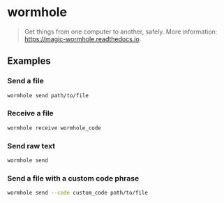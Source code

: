 # wormhole

> Get things from one computer to another, safely. More information: <https://magic-wormhole.readthedocs.io>.

## Examples

### Send a file

```bash
wormhole send path/to/file
```

### Receive a file

```bash
wormhole receive wormhole_code
```

### Send raw text

```bash
wormhole send
```

### Send a file with a custom code phrase

```bash
wormhole send --code custom_code path/to/file
```

